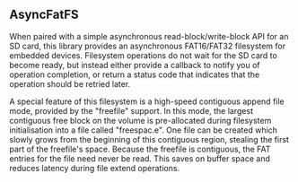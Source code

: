 ## AsyncFatFS

When paired with a simple asynchronous read-block/write-block API for an SD card, this library provides an 
asynchronous FAT16/FAT32 filesystem for embedded devices. Filesystem operations do not wait for the SD card
to become ready, but instead either provide a callback to notify you of operation completion, or return a
status code that indicates that the operation should be retried later.

A special feature of this filesystem is a high-speed contiguous append file mode, provided by the "freefile"
support. In this mode, the largest contiguous free block on the volume is pre-allocated during filesystem 
initialisation into a file called "freespac.e". One file can be created which slowly grows from the beginning 
of this contiguous region, stealing the first part of the freefile's space. Because the freefile is contiguous, 
the FAT entries for the file need never be read. This saves on buffer space and reduces latency during file
extend operations.
